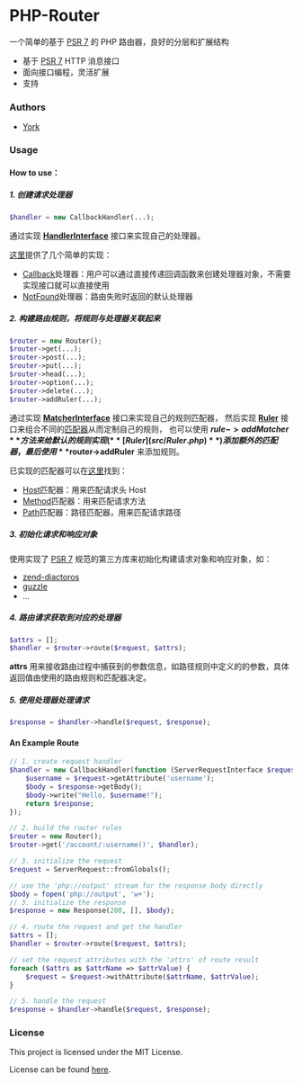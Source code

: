 # PHP-Router

一个简单的基于 [PSR 7](http://www.php-fig.org/psr/psr-7/) 的 PHP 路由器，良好的分层和扩展结构

* 基于 [PSR 7](http://www.php-fig.org/psr/psr-7/) HTTP 消息接口
* 面向接口编程，灵活扩展
* 支持

### Authors

- [York](https://github.com/york8)

### Usage

#### How to use：

##### 1. 创建请求处理器
```php
$handler = new CallbackHandler(...);
```
通过实现 **[HandlerInterface](src/HandlerInterface.php)** 接口来实现自己的处理器。

[这里](src/Handler)提供了几个简单的实现：
* [Callback](src/Handler/CallbackHandler.php)处理器：用户可以通过直接传递回调函数来创建处理器对象，不需要实现接口就可以直接使用
* [NotFound](src/Handler/NotFoundHandler.php)处理器：路由失败时返回的默认处理器

##### 2. 构建路由规则，将规则与处理器关联起来
```php
$router = new Router();
$router->get(...);
$router->post(...);
$router->put(...);
$router->head(...);
$router->option(...);
$router->delete(...);
$router->addRuler(...);
```
通过实现 **[MatcherInterface](src/MatcherInterface.php)** 接口来实现自己的规则匹配器，
然后实现 **[Ruler](src/RulerInterface.php)** 接口来组合不同的[匹配器](src/Matcher)从而定制自己的规则，
也可以使用 **$rule->addMatcher** 方法来给默认的规则实现(**[Ruler](src/Ruler.php)**)添加额外的匹配器，
最后使用 **$router->addRuler** 来添加规则。

已实现的匹配器可以在[这里](src/Matcher)找到：
* [Host](src/Matcher/HostMatcher.php)匹配器：用来匹配请求头 Host
* [Method](src/Matcher/MethodMatcher.php)匹配器：用来匹配请求方法
* [Path](src/Matcher/PathMatcher.php)匹配器：路径匹配器，用来匹配请求路径

##### 3. 初始化请求和响应对象
使用实现了 [PSR 7](http://www.php-fig.org/psr/psr-7/) 规范的第三方库来初始化构建请求对象和响应对象，如：
* [zend-diactoros](https://github.com/zendframework/zend-diactoros)
* [guzzle](https://github.com/guzzle/psr7)
* ...

##### 4. 路由请求获取到对应的处理器
```php
$attrs = [];
$handler = $router->route($request, $attrs);
```
**attrs** 用来接收路由过程中捕获到的参数信息，如路径规则中定义的的参数，具体返回值由使用的路由规则和匹配器决定。

##### 5. 使用处理器处理请求
```php
$response = $handler->handle($request, $response);
```

#### An Example Route
```php
// 1. create request handler
$handler = new CallbackHandler(function (ServerRequestInterface $request, ResponseInterface $response) {
    $username = $request->getAttribute('username');
    $body = $response->getBody();
    $body->write("Hello, $username!");
    return $response;
});

// 2. build the router rules
$router = new Router();
$router->get('/account/:username()', $handler);

// 3. initialize the request
$request = ServerRequest::fromGlobals();

// use the 'php://output' stream for the response body directly
$body = fopen('php://output', 'w+');
// 3. initialize the response
$response = new Response(200, [], $body);

// 4. route the request and get the handler
$attrs = [];
$handler = $router->route($request, $attrs);

// set the request attributes with the 'attrs' of route result
foreach ($attrs as $attrName => $attrValue) {
    $request = $request->withAttribute($attrName, $attrValue);
}

// 5. handle the request
$response = $handler->handle($request, $response);
```

### License
This project is licensed under the MIT License.

License can be found [here](LICENSE).
